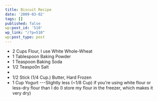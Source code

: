 ```yaml
---
title: Biscuit Recipe
date: '2009-03-02'
tags: []
published: false
wp:post_id: '510'
wp_link: "/?p=510"
wp:post_type: post
---
```


- 2 Cups Flour, I use White Whole-Wheat
- 1 Tablespoon Baking Powder
- 1 Teaspoon Baking Soda
- 1/2 Teaspo0n Salt
-
- 1/2 Stick (1/4 Cup.) Butter, Hard Frozen
- 1 Cup Yogurt ---Slightly less (~1/8 Cup) if you're using white flour or less-dry flour than I do (I store my flour in the freezer, which makes it very dry)
